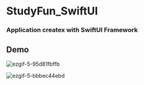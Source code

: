 # StudyFun_SwiftUI
### Application createx with SwiftUI Framework

## Demo
![ezgif-5-95d81fbffb](https://github.com/GaitovRK/StudyFun_SwiftUI/assets/100293747/ba3b4e22-8f1a-4790-8640-ff898fc40d2f)

![ezgif-5-bbbec44ebd](https://github.com/GaitovRK/StudyFun_SwiftUI/assets/100293747/b2e4fa0e-2699-43da-b8b5-d7db44302bcf)
